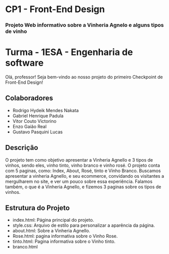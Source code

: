 # CP1 - Front-End Design

### Projeto Web informativo sobre a Vinheria Agnelo e alguns tipos de vinho

# Turma - 1ESA - Engenharia de software

Olá, professor! Seja bem-vindo ao nosso projeto do primeiro Checkpoint de Front-End Design!
## Colaboradores

- Rodrigo Hydeik Mendes Nakata
- Gabriel Henrique Padula
- Vitor Couto Victorino
- Enzo Gaião Real
- Gustavo Pasquini Lucas

## Descrição

O projeto tem como objetivo apresentar a Vinheria Agnello e 3 tipos de vinhos, sendo eles, vinho tinto, vinho branco e vinho rosé.
O projeto conta com 5 paginas, como: Index, About, Rosé, tinto e Vinho Branco. Buscamos apresentar a vinheria Agnello, e seu ecommerce, convidando os visitantes a mergulharem no site, e ver um pouco sobre essa experiência. Falamos também, o que é a Vinheria Agnello, e fizemos 3 paginas sobre os tipos de vinhos.

## Estrutura do Projeto

- index.html: Página principal do projeto.
- style.css: Arquivo de estilo para personalizar a aparência da página.
- about.html: Sobre a Vinheria Agnello.
- Rose.html: pagina informativa sobre o Vinho Rose.
- tinto.html: Pagina informativa sobre o Vinho tinto.
- branco.html
